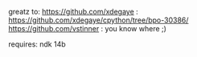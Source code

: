 greatz to:
https://github.com/xdegaye : https://github.com/xdegaye/cpython/tree/bpo-30386/
https://github.com/vstinner : you know where ;)

requires:
ndk 14b
